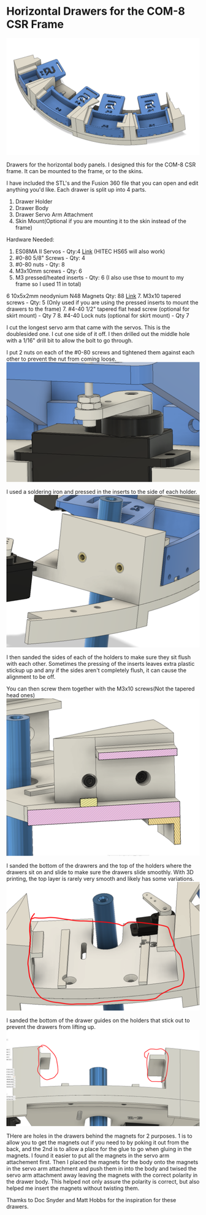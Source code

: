 # Horizontal Drawers for the COM-8 CSR Frame

![Image](/Images/Home_View.png)

 Drawers for the horizontal body panels.  I designed this for the COM-8 CSR frame.  It can be mounted to the frame, or to the skins.  

 I have included the STL's and the Fusion 360 file that you can open and edit anything you'd like.  Each drawer is split up into 4 parts.  
 1. Drawer Holder
 2. Drawer Body
 3. Drawer Servo Arm Attachment
 4. Skin Mount(Optional if you are mounting it to the skin instead of the frame)

 Hardware Needed:
 1. ES08MA II Servos - Qty:4 [Link](https://www.amazon.com/dp/B07RRWYXL9?psc=1&ref=ppx_yo2ov_dt_b_product_details)  (HITEC HS65 will also work)
 2. #0-80 5/8" Screws - Qty: 4
 3. #0-80 nuts - Qty: 8
 4. M3x10mm screws - Qty: 6
 5. M3 pressed/heated inserts - Qty: 6  (I also use thse to mount to my frame so I used 11 in total)
 
 6  10x5x2mm neodynium N48 Magnets Qty: 88 [Link](https://www.amazon.com/dp/B0B6PBXBVJ?psc=1&ref=ppx_yo2ov_dt_b_product_details)
 7. M3x10 tapered screws - Qty: 5 (Only used if you are using the pressed inserts to mount the drawers to the frame)
 7. #4-40 1/2" tapered flat head screw (optional for skirt mount) - Qty 7
 8. #4-40 Lock nuts (optional for skirt mount) - Qty 7
 

I cut the longest servo arm that came with the servos.  This is the doublesided one.  I cut one side of it off.  I then drilled out the middle hole with a 1/16" drill bit to allow the bolt to go through.  

I put 2 nuts on each of the #0-80 screws and tightened them against each other to prevent the nut from coming loose.  
![Nuts](/Images/Nuts.png)

I used a soldering iron and pressed in the inserts to the side of each holder.  
![Inserts](/Images/Pressed%20Inserts.png)

I then sanded the sides of each of the holders to make sure they sit flush with each other. Sometimes the pressing of the inserts leaves extra plastic stickup up and any if the sides aren't completely flush, it can cause the alignment to be off.  

You can then screw them together with the M3x10 screws(Not the tapered head ones)
![screws](/Images/Screws.png)

I sanded the bottom of the drawrers and the top of the holders where the drawers sit on and slide to make sure the drawers slide smoothly.  With 3D printing, the top layer is rarely very smooth and likely has some variations.
![sanded](/Images/Sanded.png)

I sanded the bottom of the drawer guides on the holders that stick out to prevent the drawers from lifting up.
![Sanded Undersides](/Images/Sanded%20undersides.png)

THere are holes in the drawers behind the magnets for 2 purposes.  1 is to allow you to get the magnets out if you need to by poking it out from the back, and the 2nd is to allow a place for the glue to go when gluing in the magnets.  I found it easier to put all the magnets in the servo arm attachement first.  Then I placed the magnets for the body onto the magnets in the servo arm attachment and push them in into the body and twised the servo arm attachment away leaving the magnets with the correct polarity in the drawer body.  This helped not only assure the polarity is correct, but also helped me insert the magnets without twisting them.


Thamks to Doc Snyder and Matt Hobbs for the inspiration for these drawers.
